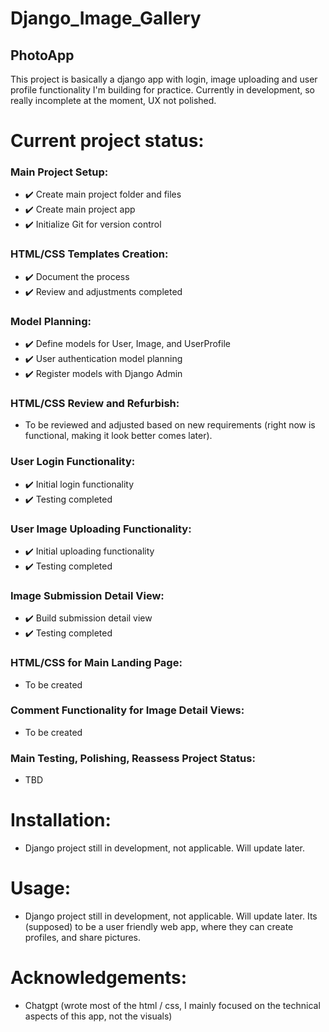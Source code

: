 # Django_Image_Gallery
## PhotoApp
This project is basically a django app with login, image uploading and user profile functionality I'm building for practice.
Currently in development, so really incomplete at the moment, UX not polished.

# Current project status:
### Main Project Setup:
- ✔️ Create main project folder and files
- ✔️ Create main project app
- ✔️ Initialize Git for version control

### HTML/CSS Templates Creation:
- ✔️ Document the process
- ✔️ Review and adjustments completed

### Model Planning:
- ✔️ Define models for User, Image, and UserProfile
- ✔️ User authentication model planning
- ✔️ Register models with Django Admin

### HTML/CSS Review and Refurbish:
- To be reviewed and adjusted based on new requirements (right now is functional, making it look better comes later).

### User Login Functionality:
- ✔️ Initial login functionality
- ✔️ Testing completed

### User Image Uploading Functionality:
- ✔️ Initial uploading functionality
- ✔️ Testing completed

### Image Submission Detail View:
- ✔️ Build submission detail view
- ✔️ Testing completed

### HTML/CSS for Main Landing Page:
- To be created

### Comment Functionality for Image Detail Views:
- To be created

### Main Testing, Polishing, Reassess Project Status:
- TBD



# Installation:
- Django project still in development, not applicable. Will update later.

# Usage:
- Django project still in development, not applicable. Will update later. Its (supposed) to be a user friendly web app, where they can create profiles, and share pictures.

# Acknowledgements:
- Chatgpt (wrote most of the html / css, I mainly focused on the technical aspects of this app, not the visuals)
